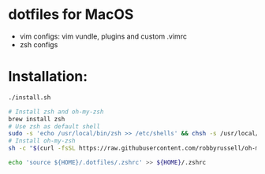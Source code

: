 # dotfiles for MacOS
* vim configs: vim vundle, plugins and custom .vimrc
* zsh configs

# Installation:

```sh
./install.sh

# Install zsh and oh-my-zsh
brew install zsh
# Use zsh as default shell
sudo -s 'echo /usr/local/bin/zsh >> /etc/shells' && chsh -s /usr/local/bin/zsh
# Install oh-my-zsh
sh -c "$(curl -fsSL https://raw.githubusercontent.com/robbyrussell/oh-my-zsh/master/tools/install.sh)"

echo 'source ${HOME}/.dotfiles/.zshrc' >> ${HOME}/.zshrc
```

